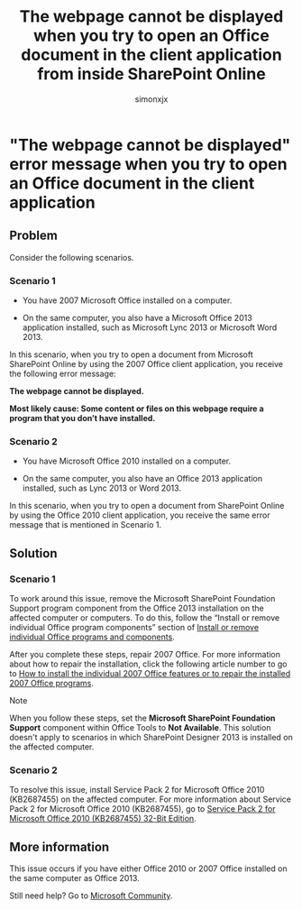 ﻿---
title: The webpage cannot be displayed when you try to open an Office document in the client application from inside SharePoint Online
description: Describes an issue in which you receive The webpage cannot be displayed error message when you try to open an Office document in the client application from inside SharePoint Online.
author: simonxjx
manager: willchen
audience: ITPro
ms.service: sharepoint-online
ms.topic: article
ms.author: v-six
appliesto:
- SharePoint Online
---

# "The webpage cannot be displayed" error message when you try to open an Office document in the client application

## Problem

Consider the following scenarios.

### Scenario 1

- You have 2007 Microsoft Office installed on a computer.

- On the same computer, you also have a Microsoft Office 2013 application installed, such as Microsoft Lync 2013 or Microsoft Word 2013.

In this scenario, when you try to open a document from Microsoft SharePoint Online by using the 2007 Office client application, you receive the following error message:

**The webpage cannot be displayed.**

**Most likely cause: Some content or files on this webpage require a program that you don’t have installed.**

### Scenario 2

- You have Microsoft Office 2010 installed on a computer.

- On the same computer, you also have an Office 2013 application installed, such as Lync 2013 or Word 2013.

In this scenario, when you try to open a document from SharePoint Online by using the Office 2010 client application, you receive the same error message that is mentioned in Scenario 1.

## Solution

### Scenario 1

To work around this issue, remove the Microsoft SharePoint Foundation Support program component from the Office 2013 installation on the affected computer or computers. To do this, follow the “Install or remove individual Office program components” section of [Install or remove individual Office programs and components](https://support.office.com/article/install-office-2010-1b8f3c9b-bdd2-4a4f-8c88-aa756546529d?ocmsassetID=1b8f3c9b-bdd2-4a4f-8c88-aa756546529d&redirectSourcePath=%252fen-us%252farticle%252finstall-or-remove-individual-office-2010-programs-and-components-aeb80df5-326c-4afc-8064-bd195f560753&ui=en-US&rs=en-US&ad=US).

After you complete these steps, repair 2007 Office. For more information about how to repair the installation, click the following article number to go to [How to install the individual 2007 Office features or to repair the installed 2007 Office programs](https://support.microsoft.com/help/924611).

> [!NOTE]
> When you follow these steps, set the **Microsoft SharePoint Foundation Support** component within Office Tools to **Not Available**. This solution doesn't apply to scenarios in which SharePoint Designer 2013 is installed on the affected computer.

### Scenario 2

To resolve this issue, install Service Pack 2 for Microsoft Office 2010 (KB2687455) on the affected computer. For more information about Service Pack 2 for Microsoft Office 2010 (KB2687455), go to [Service Pack 2 for Microsoft Office 2010 (KB2687455) 32-Bit Edition](https://www.microsoft.com/download/details.aspx?id=39667).

## More information

This issue occurs if you have either Office 2010 or 2007 Office installed on the same computer as Office 2013.

Still need help? Go to [Microsoft Community](https://answers.microsoft.com).
